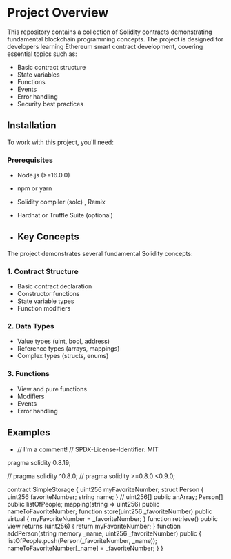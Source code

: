 
# Project Overview
This repository contains a collection of Solidity contracts demonstrating fundamental blockchain programming concepts. The project is designed for developers learning Ethereum smart contract development, covering essential topics such as:
- Basic contract structure
- State variables
- Functions
- Events
- Error handling
- Security best practices

## Installation
To work with this project, you'll need:

### Prerequisites
- Node.js (>=16.0.0)
- npm or yarn
- Solidity compiler (solc) , Remix
- Hardhat or Truffle Suite (optional)

- ## Key Concepts
The project demonstrates several fundamental Solidity concepts:

### 1. Contract Structure
- Basic contract declaration
- Constructor functions
- State variable types
- Function modifiers

### 2. Data Types
- Value types (uint, bool, address)
- Reference types (arrays, mappings)
- Complex types (structs, enums)

### 3. Functions
- View and pure functions
- Modifiers
- Events
- Error handling
## Examples
- // I'm a comment!
// SPDX-License-Identifier: MIT

pragma solidity 0.8.19;

// pragma solidity ^0.8.0;
// pragma solidity >=0.8.0 <0.9.0;

contract SimpleStorage {
    uint256 myFavoriteNumber;
    struct Person {
        uint256 favoriteNumber;
        string name;
    }
    // uint256[] public anArray;
    Person[] public listOfPeople;
    mapping(string => uint256) public nameToFavoriteNumber;
    function store(uint256 _favoriteNumber) public virtual {
        myFavoriteNumber = _favoriteNumber;
    }
    function retrieve() public view returns (uint256) {
        return myFavoriteNumber;
    }
    function addPerson(string memory _name, uint256 _favoriteNumber) public {
        listOfPeople.push(Person(_favoriteNumber, _name));
        nameToFavoriteNumber[_name] = _favoriteNumber;
    }
}
